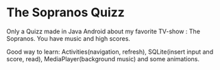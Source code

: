 The Sopranos Quizz
==================

Only a Quizz made in Java Android about my favorite TV-show : The Sopranos. You have music and high scores.

Good way to learn: Activities(navigation, refresh), SQLite(insert input and score, read), MediaPlayer(background music) and some animations.
